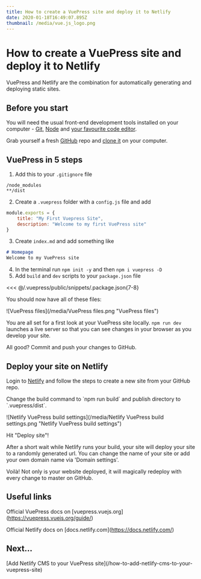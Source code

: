 ```yaml
---
title: How to create a VuePress site and deploy it to Netlify
date: 2020-01-18T16:49:07.895Z
thumbnail: /media/vue.js_logo.png
---
```

# How to create a VuePress site and deploy it to Netlify

VuePress and Netlify are the combination for automatically generating and deploying static sites.

## Before you start

You will need the usual front-end development tools installed on your computer - [Git](https://git-scm.com/), [Node](https://nodejs.org/) and [your favourite code editor](https://code.visualstudio.com/).

Grab yourself a fresh [GitHub](https://github.com/) repo and [clone it](https://help.github.com/en/github/creating-cloning-and-archiving-repositories/cloning-a-repository) on your computer.

## VuePress in 5 steps

1. Add this to your `.gitignore` file

```
/node_modules
**/dist
```

2. Create a `.vuepress` folder with a `config.js` file and add

```js
module.exports = {
    title: "My First Vuepress Site", 
    description: "Welcome to my first VuePress site"
}
```

3. Create `index.md` and add something like

```md
# Homepage
Welcome to my VuePress site
```

4. In the terminal run `npm init -y` and then `npm i vuepress -D`
5. Add `build` and `dev` scripts to your `package.json` file

<<< @/.vuepress/public/snippets/.package.json{7-8}

You should now have all of these files:

![VuePress files](/media/VuePress files.png "VuePress files")

You are all set for a first look at your VuePress site locally.  `npm run dev` launches a live server so that you can see changes in your browser as you develop your site.

All good? Commit and push your changes to GitHub.

## Deploy your site on Netlify

Login to [Netlify](https://app.netlify.com/) and follow the steps to create a new site from your GitHub repo.

Change the build command to \`npm run build\` and publish directory to \`.vuepress/dist\`.

![Netlify VuePress build settings](/media/Netlify VuePress build settings.png "Netlify VuePress build settings")

Hit "Deploy site"!

After a short wait while Netlify runs your build, your site will deploy your site to a randomly generated url. You can change the name of your site or add your own domain name via 'Domain settings'.

Voilà! Not only is your website deployed, it will magically redeploy with every change to master on GitHub.

## Useful links

Official VuePress docs on \[vuepress.vuejs.org](<https://vuepress.vuejs.org/guide/>)

Official Netlify docs on \[docs.netlify.com](<https://docs.netlify.com/>)

## Next...

\[Add Netlify CMS to your VuePress site](/how-to-add-netlify-cms-to-your-vuepress-site)
